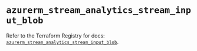 # `azurerm_stream_analytics_stream_input_blob`

Refer to the Terraform Registry for docs: [`azurerm_stream_analytics_stream_input_blob`](https://registry.terraform.io/providers/hashicorp/azurerm/4.23.0/docs/resources/stream_analytics_stream_input_blob).
